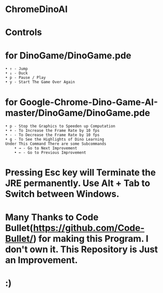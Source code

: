 # ChromeDinoAI
# Controls
# for DinoGame/DinoGame.pde
  	• ↑ - Jump
  	• ↓ - Duck
  	• p - Pause / Play
  	• y - Start The Game Over Again 
# for Google-Chrome-Dino-Game-AI-master/DinoGame/DinoGame.pde
  	• p - Stop the Graphics to Speeden up Computation
    • + - To Increase the Frame Rate by 10 fps
    • - - To Decrease the Frame Rate by 10 fps
  	• g - To See the Highlights of Dino Learning
    Under This Command There are some Subcommands
    	• → - Go to Next Improvement
    	• ← - Go to Previous Improvement
# Pressing Esc key will Terminate the JRE permanently. Use Alt + Tab to Switch between Windows.
# Many Thanks to Code Bullet(https://github.com/Code-Bullet/) for making this Program. I don't own it. This Repository is Just an Improvement.
# :)
